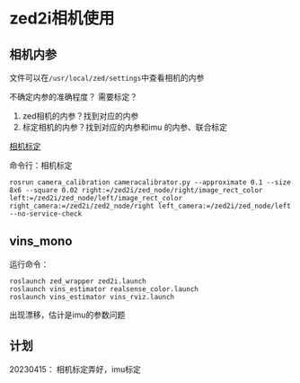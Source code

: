 # zed2i相机使用

## 相机内参

文件可以在`/usr/local/zed/settings`中查看相机的内参

不确定内参的准确程度？
需要标定？
1. zed相机的内参？找到对应的内参
2. 标定相机的内参？找到对应的内参和imu 的内参、联合标定

[相机标定](https://blog.csdn.net/TengYun_zhang/article/details/123072847)

命令行：相机标定

```
rosrun camera_calibration cameracalibrator.py --approximate 0.1 --size 8x6 --square 0.02 right:=/zed2i/zed_node/right/image_rect_color left:=/zed2i/zed_node/left/image_rect_color right_camera:=/zed2i/zed2_node/right left_camera:=/zed2i/zed_node/left --no-service-check
```



## vins_mono

运行命令：
```
roslaunch zed_wrapper zed2i.launch
roslaunch vins_estimator realsense_color.launch 
roslaunch vins_estimator vins_rviz.launch
```
出现漂移，估计是imu的参数问题



## 计划

20230415： 相机标定弄好，imu标定